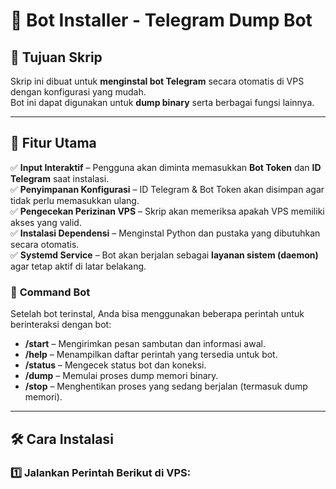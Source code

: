 # 🤖 Bot Installer - Telegram Dump Bot  

## 📖 **Tujuan Skrip**  
Skrip ini dibuat untuk **menginstal bot Telegram** secara otomatis di VPS dengan konfigurasi yang mudah.  
Bot ini dapat digunakan untuk **dump binary** serta berbagai fungsi lainnya.  

---

## 🔧 **Fitur Utama**  
✅ **Input Interaktif** – Pengguna akan diminta memasukkan **Bot Token** dan **ID Telegram** saat instalasi.  
✅ **Penyimpanan Konfigurasi** – ID Telegram & Bot Token akan disimpan agar tidak perlu memasukkan ulang.  
✅ **Pengecekan Perizinan VPS** – Skrip akan memeriksa apakah VPS memiliki akses yang valid.  
✅ **Instalasi Dependensi** – Menginstal Python dan pustaka yang dibutuhkan secara otomatis.  
✅ **Systemd Service** – Bot akan berjalan sebagai **layanan sistem (daemon)** agar tetap aktif di latar belakang.  

### 🔑 **Command Bot**  
Setelah bot terinstal, Anda bisa menggunakan beberapa perintah untuk berinteraksi dengan bot:

- **/start** – Mengirimkan pesan sambutan dan informasi awal.
- **/help** – Menampilkan daftar perintah yang tersedia untuk bot.
- **/status** – Mengecek status bot dan koneksi.
- **/dump** – Memulai proses dump memori binary.
- **/stop** – Menghentikan proses yang sedang berjalan (termasuk dump memori).
  
---

## 🛠 **Cara Instalasi**  

### **1️⃣ Jalankan Perintah Berikut di VPS:**  
```bash

